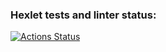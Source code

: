 ### Hexlet tests and linter status:
[![Actions Status](https://github.com/CodingKarp/data-analytics-project-100/actions/workflows/hexlet-check.yml/badge.svg)](https://github.com/CodingKarp/data-analytics-project-100/actions)